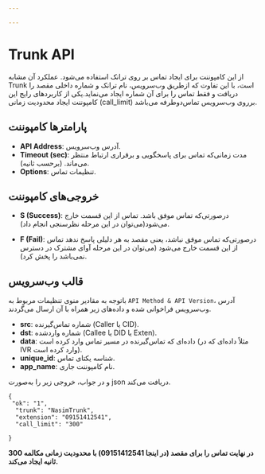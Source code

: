 ```yaml
---

---
```

# Trunk API

از این کامپوننت برای ایجاد تماس بر روی ترانک استفاده‌ می‌شود. عملکرد آن مشابه Trunk است، با این تفاوت که ازطریق وب‌‌سرویس، نام ترانک و شماره داخلی مقصد را دریافت و
فقط تماس را برای آن شماره ایجاد‌ می‌نماید.یکی از کاربردهای رایج این کامپوننت ایجاد محدودیت زمانی (call_limit) برروی وب‌سرویس تماس‌دوطرفه می‌باشد.

## پارامترها کامپوننت

- **API Address**: آدرس وب‌‌سرویس.
- **Timeout (sec)**: مدت زمانی‌که تماس برای پاسخگویی و برقراری ارتباط‌ منتظر می‌ماند. (برحسب ثانیه).
- **Options**: تنظیمات تماس.
 
## خروجی‌های کامپوننت

- **S (Success)**: درصورتی‌‌که تماس موفق باشد. تماس از این قسمت خارج می‌شود(می‌توان در این مرحله نظرسنجی انجام داد).

- **F (Fail)**: درصورتی‌‌که تماس موفق نباشد، یعنی مقصد به هر دلیلی پاسخ ندهد تماس از این قسمت خارج می‌شود (می‌توان در این مرحله آوای مشترک در دسترس نمی‌باشد را پخش کرد).

## قالب وب‌‌سرویس
با‌توجه به مقادیر منوی تنظیمات مربوط به `API Method & API Version`، آدرس وب‌سرویس فراخوانی شده و داده‌های زیر همراه با آن ارسال می‌گردند.

- **src**: شماره تماس‌‌گیرنده (Caller یا CID).
- **dst**: شماره واردشده (Callee یا DID یا Exten).
- **data**: داده‌‌ای که تماس‌‌گیرنده در مسیر تماس وارد کرده است (مثلاً داده‌‌ای که در IVR وارد کرده است).
- **unique_id**: شناسه یکتای تماس.
- **app_name**: نام کامپوننت جاری.

و در جواب، خروجی زیر را به‌صورت json دریافت‌ می‌کند.

```shell
{
 "ok": "1",				
  "trunk": "NasimTrunk",
  "extension": "09151412541",
  "call_limit": "300"

}
```

**در نهایت تماس را برای مقصد (در اینجا 09151412541) با محدودیت زمانی مکالمه 300 ثانیه ایجاد‌ می‌کند.**